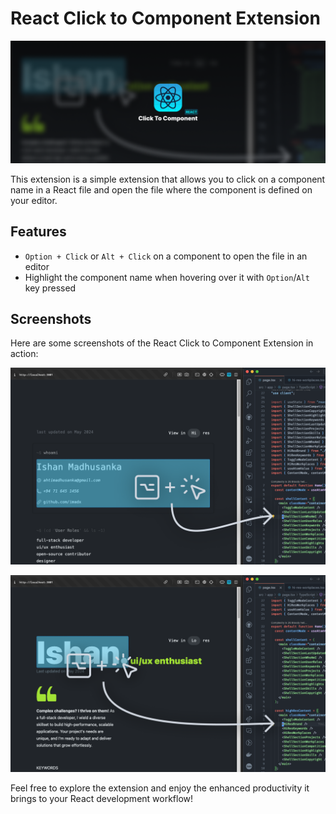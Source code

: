 # React Click to Component Extension

![Promo Image](./promo/promo-2.png)

This extension is a simple extension that allows you to click on a component name in a React file and open the file where the component is defined on your editor.

## Features

- `Option + Click` or `Alt + Click` on a component to open the file in an editor
- Highlight the component name when hovering over it with `Option`/`Alt` key pressed

## Screenshots

Here are some screenshots of the React Click to Component Extension in action:

![Screenshot 1](./screenshots/screenshot-1.png)

![Screenshot 2](./screenshots/screenshot-2.png)

Feel free to explore the extension and enjoy the enhanced productivity it brings to your React development workflow!
